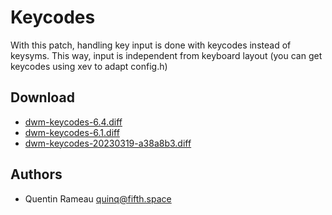 Keycodes
========
With this patch, handling key input is done with keycodes instead of keysyms.
This way, input is independent from keyboard layout (you can get keycodes using
xev to adapt config.h)

Download
--------
* [dwm-keycodes-6.4.diff](dwm-keycodes-6.4.diff)
* [dwm-keycodes-6.1.diff](dwm-keycodes-6.1.diff)
* [dwm-keycodes-20230319-a38a8b3.diff](dwm-keycodes-20230319-a38a8b3.diff)

Authors
-------
* Quentin Rameau <quinq@fifth.space>
